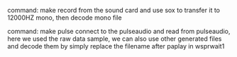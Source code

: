 command: make
record from the sound card and use sox to transfer it to 12000HZ mono, then decode mono file

command: make pulse 
connect to the pulseaudio and read from pulseaudio, here we used the raw data sample, we can also use other generated files and decode them by simply replace the filename after paplay in wsprwait1
